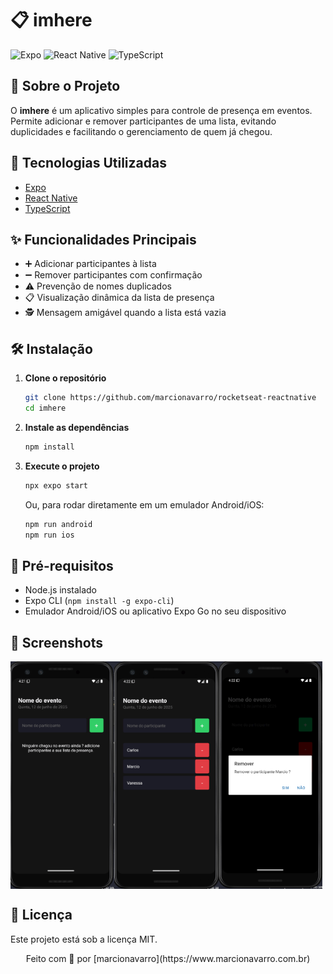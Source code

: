 # 📋 imhere

![Expo](https://img.shields.io/badge/Expo-53.0.11-1B1F23?logo=expo)
![React Native](https://img.shields.io/badge/React%20Native-0.79.3-61DAFB?logo=react)
![TypeScript](https://img.shields.io/badge/TypeScript-5.8.3-3178C6?logo=typescript)

## 📝 Sobre o Projeto

O **imhere** é um aplicativo simples para controle de presença em eventos. Permite adicionar e remover participantes de uma lista, evitando duplicidades e facilitando o gerenciamento de quem já chegou.


## 🚀 Tecnologias Utilizadas

- [Expo](https://expo.dev/)
- [React Native](https://reactnative.dev/)
- [TypeScript](https://www.typescriptlang.org/)


## ✨ Funcionalidades Principais

- ➕ Adicionar participantes à lista
- ➖ Remover participantes com confirmação
- ⚠️ Prevenção de nomes duplicados
- 📋 Visualização dinâmica da lista de presença
- 🕵️ Mensagem amigável quando a lista está vazia


## 🛠️ Instalação

1. **Clone o repositório**
   ```sh
   git clone https://github.com/marcionavarro/rocketseat-reactnative
   cd imhere
   ```

2. **Instale as dependências**
   ```sh
   npm install
   ```

3. **Execute o projeto**
   ```sh
   npx expo start
   ```
   Ou, para rodar diretamente em um emulador Android/iOS:
   ```sh
   npm run android
   npm run ios
   ```



## 📱 Pré-requisitos

- Node.js instalado
- Expo CLI (`npm install -g expo-cli`)
- Emulador Android/iOS ou aplicativo Expo Go no seu dispositivo


## 📸 Screenshots

<div align="center" style="display: flex; width: 33%">
  <img src="assets/screenshot/image.png" alt="Tela principal" />
  <img src="assets/screenshot/image-2.png" alt="Participante adicionado" />
  <img src="assets/screenshot/image-1.png" alt="Participante adicionado" />
</div>


## 📝 Licença

Este projeto está sob a licença MIT.


<div align="center">
Feito com 💜 por [marcionavarro](https://www.marcionavarro.com.br)
</div>